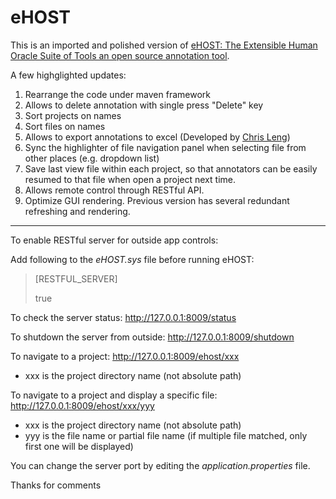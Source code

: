 # eHOST

This is an imported and polished version of [eHOST: The Extensible Human Oracle Suite of Tools an open source annotation tool](https://code.google.com/archive/p/ehost/).

A few highglighted updates: 
1. Rearrange the code under maven framework
2. Allows to delete annotation with single press "Delete" key
3. Sort projects on names
4. Sort files on names
5. Allows to export annotations to excel (Developed by [Chris Leng](https://github.com/chrisleng/ehost))
6. Sync the highlighter of file navigation panel when selecting file from other places (e.g. dropdown list)
7. Save last view file within each project, so that annotators can be easily resumed to that file when open a project next time.
8. Allows remote control through RESTful API.
9. Optimize GUI rendering. Previous version has several redundant refreshing and rendering.

******
To enable RESTful server for outside app controls:

Add following to the *eHOST.sys* file before running eHOST:
> [RESTFUL_SERVER]
>
> true

To check the server status:
http://127.0.0.1:8009/status

To shutdown the server from outside:
http://127.0.0.1:8009/shutdown

To navigate to a project:
http://127.0.0.1:8009/ehost/xxx
* xxx is the project directory name (not absolute path)

To navigate to a project and display a specific file:
http://127.0.0.1:8009/ehost/xxx/yyy
* xxx is the project directory name (not absolute path)
* yyy is the file name or partial file name (if multiple file matched, only first one will be displayed)

You can change the server port by editing the *application.properties* file.

Thanks for comments
